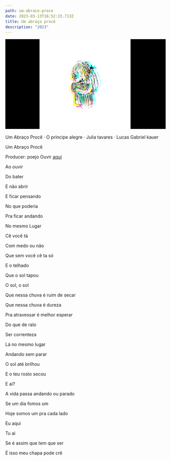 ```yaml
---
path: um-abraco-proce
date: 2023-03-13T16:52:33.713Z
title: Um abraço procê
description: "2023"
---
```

![](../assets/abraco.png)

Um Abraço Procê · O principe alegre · Julia tavares · Lucas Gabriel kauer

Um Abraço Procê

Producer: poejo
O﻿uvir [aqui](https://www.youtube.com/watch?v=PXq0LkrhJ44)



<!--StartFragment-->

Ao ouvir

Do bater

E não abrir



E ficar pensando

No que poderia

Pra ficar andando

No mesmo Lugar



Cê você tá

Com medo ou não

Que sem você cê ta só

E o telhado

Que o sol tapou

O sol, o sol



Que nessa chuva é ruim de secar

Que nessa chuva é dureza

Pra atravessar é melhor esperar

Do que de ralo

Ser correnteza



Lá no mesmo lugar

Andando sem parar

O sol até brilhou

E o teu rosto secou



E ai?

A vida passa andando ou parado

Se um dia fomos um

Hoje somos um pra cada lado



Eu aqui

Tu ai

Se é assim que tem que ser

É isso meu chapa pode crê

<!--EndFragment-->